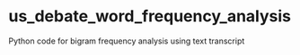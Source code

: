 # us_debate_word_frequency_analysis
Python code for bigram frequency analysis using text transcript
